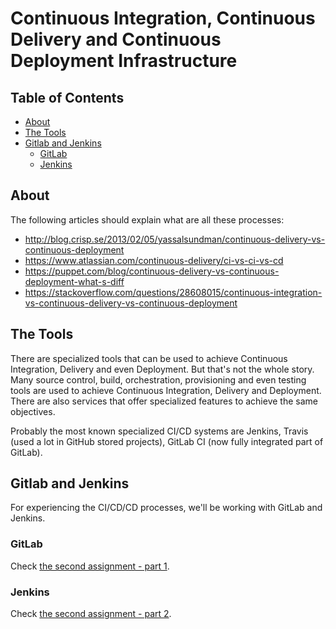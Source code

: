 # Continuous Integration, Continuous Delivery and Continuous Deployment Infrastructure

## Table of Contents
* [About](#about)
* [The Tools](#the-tools)
* [Gitlab and Jenkins](#gitlab-and-jenkins)
    * [GitLab](#gitlab)
    * [Jenkins](#jenkins)

## About
The following articles should explain what are all these processes:

- http://blog.crisp.se/2013/02/05/yassalsundman/continuous-delivery-vs-continuous-deployment
- https://www.atlassian.com/continuous-delivery/ci-vs-ci-vs-cd
- https://puppet.com/blog/continuous-delivery-vs-continuous-deployment-what-s-diff
- https://stackoverflow.com/questions/28608015/continuous-integration-vs-continuous-delivery-vs-continuous-deployment

## The Tools
There are specialized tools that can be used to achieve Continuous Integration, Delivery and even Deployment. But that's not the whole story. Many source control, build, orchestration, provisioning and even testing tools are used to achieve Continuous Integration, Delivery and Deployment. There are also services that offer specialized features to achieve the same objectives.

Probably the most known specialized CI/CD systems are Jenkins, Travis (used a lot in GitHub stored projects), GitLab CI (now fully integrated part of GitLab).

## Gitlab and Jenkins
For experiencing the CI/CD/CD processes, we'll be working with GitLab and Jenkins.

### GitLab
Check [the second assignment - part 1](../assignments/02_Assignment_Part_1-Continuous-Integration-and-Continuous-Delivery-GitLab.md).

### Jenkins
Check [the second assignment - part 2](../assignments/02_Assignment_Part_2-Continuous-Deployment-GitLab-Jenkins.md).
